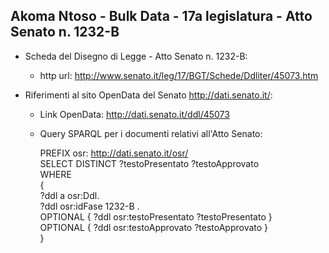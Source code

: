 ## Akoma Ntoso - Bulk Data - 17a legislatura - Atto Senato n. 1232-B ##

* Scheda del Disegno di Legge - Atto Senato n. 1232-B:
	* http url: http://www.senato.it/leg/17/BGT/Schede/Ddliter/45073.htm

* Riferimenti al sito OpenData del Senato http://dati.senato.it/:
	* Link OpenData: http://dati.senato.it/ddl/45073
	* Query SPARQL per i documenti relativi all'Atto Senato:

        PREFIX osr: <http://dati.senato.it/osr/>  
		SELECT DISTINCT ?testoPresentato ?testoApprovato  
		WHERE  
		{  
		    ?ddl a osr:Ddl.  
		    ?ddl osr:idFase 1232-B .  
		    OPTIONAL { ?ddl osr:testoPresentato ?testoPresentato }  
		    OPTIONAL { ?ddl osr:testoApprovato ?testoApprovato }  
		}
		